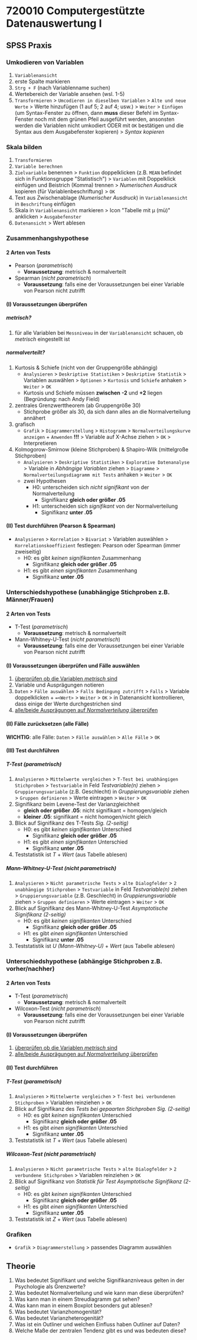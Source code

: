 # 720010 Computergestützte Datenauswertung I

## SPSS Praxis
### Umkodieren von Variablen
1. `Variablenansicht`
1. erste Spalte markieren
1. `Strg + F` (nach Variablenname suchen)
1. Wertebereich der Variable ansehen (wsl. 1-5)
1. `Transformieren` > `Umcodieren in dieselben Variablen` > `Alte und neue Werte` > Werte hinzufügen (1 auf 5; 2 auf 4; usw.) > `Weiter` > `Einfügen` (um Syntax-Fenster zu öffnen, dann **muss** dieser Befehl im Syntax-Fenster noch mit dem grünen Pfeil ausgeführt werden, ansonsten werden die Variablen nicht umkodiert ODER mit `OK` bestätigen und die Syntax aus dem Ausgabefenster kopieren) > *Syntax kopieren*


### Skala bilden
1. `Transformieren`
1. `Variable berechnen`
1. `Zielvariable` benennen > `Funktion` doppelklicken (z.B. `MEAN` befindet sich in Funktionsgruppe "Statistisch") > `Variablen` mit Doppelklick einfügen und Beistrich (Komma) trennen > *Numerischen Ausdruck* kopieren (für Variablenbeschriftung) > `OK`
1. Text aus Zwischenablage (*Numerischer Ausdruck*) in `Variablenansicht` in `Beschriftung` einfügen
1. Skala in `Variablenansicht` markieren > Icon "Tabelle mit µ (mü)" anklicken > `Ausgabefenster`
1. `Datenansicht` > Wert ablesen


### Zusammenhangshypothese
#### 2 Arten von Tests
- Pearson (*parametrisch*)
   - **Voraussetzung**: metrisch & normalverteilt
- Spearman (*nicht parametrisch*)
   - **Voraussetzung**: falls eine der Voraussetzungen bei einer Variable von Pearson nicht zutrifft

#### (I) Voraussetzungen überprüfen
##### *metrisch*?
1. für alle Variablen bei `Messniveau` in der `Variablenansicht` schauen, ob *metrisch* eingestellt ist

##### *normalverteilt*?
1. Kurtosis & Schiefe (nicht von der Gruppengröße abhängig)
   - `Analysieren` > `Deskriptive Statistiken` > `Deskriptive Statistik` > Variablen auswählen > `Optionen` > `Kurtosis` und `Schiefe` anhaken > `Weiter` > `OK`
   - Kurtosis und Schiefe müssen **zwischen** **-2** und **+2** liegen (Begründung: nach Andy Field)
1. zentrales Grenzwerttheorem (ab Gruppengröße 30)
   - Stichprobe größer als 30, da sich dann alles an die Normalverteilung annähert
1. grafisch
   - `Grafik` > `Diagrammerstellung` > `Histogramm` > `Normalverteilungskurve anzeigen` + `Anwenden` **!!!** > Variable auf X-Achse ziehen > `OK` > Interpretieren
1. Kolmogorow-Smirnow (kleine Stichproben) & Shapiro-Wilk (mittelgroße Stichproben)
   - `Analysieren` > `Deskriptive Statistiken` > `Explorative Datenanalyse` > Variable in *Abhängige Variablen* ziehen > `Diagramme` > `Normalverteilungsdiagramm mit Tests` anhaken > `Weiter` > `OK`
   - zwei Hypothesen
     - H0: unterscheiden sich *nicht signifikant* von der Normalverteilung
       - Signifikanz **gleich oder größer .05**
     - H1: unterscheiden sich *signifikant* von der Normalverteilung
       - Signifikanz **unter .05**

#### (II) Test durchführen (Pearson & Spearman)
- `Analysieren` > `Korrelation` > `Bivariat` > Variablen auswählen > `Korrelationskoeffizient` festlegen: Pearson oder Spearman (immer zweiseitig)
  - H0: es gibt *keinen signifikanten* Zusammenhang
    - Signifikanz **gleich oder größer .05**
  - H1: es gibt *einen signifikanten* Zusammenhang
    - Signifikanz **unter .05**


### Unterschiedshypothese (unabhängige Stichproben z.B. Männer/Frauen)
#### 2 Arten von Tests
- T-Test (*parametrisch*)
   - **Voraussetzung**: metrisch & normalverteilt
- Mann-Whitney-U-Test (*nicht parametrisch*)
   - **Voraussetzung**: falls eine der Voraussetzungen bei einer Variable von Pearson nicht zutrifft

#### (I) Voraussetzungen überprüfen und Fälle auswählen
1. [überprüfen ob die Variablen *metrisch* sind](#metrisch)
1. Variable und Ausprägungen notieren
1. `Daten` > `Fälle auswählen` > `Falls Bedingung zutrifft` > `Falls` > Variable doppelklicken + `=<Wert>` > `Weiter` > `OK` > in Datenansicht kontrollieren, dass einige der Werte durchgestrichen sind
1. [alle/beide Ausprägungen auf *Normalverteilung* überprüfen](#normalverteilt)

#### (II) Fälle zurücksetzen (alle Fälle)
**WICHTIG**: alle Fälle: `Daten` > `Fälle auswählen` > `Alle Fälle` > `OK`

#### (III) Test durchführen
##### T-Test (*parametrisch*)
1. `Analysieren` > `Mittelwerte vergleichen` > `T-Test bei unabhängigen Stichproben` > `Testvariable` in Feld *Testvariable(n)* ziehen > `Gruppierungsvariable` (z.B. Geschlecht) in *Gruppierungsvariable* ziehen > `Gruppen definieren` > Werte eintragen > `Weiter` > `OK`
1. Signifikanz beim Levene-Test der Varianzgleichheit
   - **gleich oder größer .05**: nicht signifikant = homogen/gleich 
   - **kleiner .05**: signifikant = nicht homogen/nicht gleich
1. Blick auf Signifikanz des T-Tests *Sig. (2-seitig)*
   - H0: es gibt *keinen signifikanten* Unterschied
     - Signifikanz **gleich oder größer .05**
   - H1: es gibt *einen signifikanten* Unterschied
     - Signifikanz **unter .05**
1. Teststatistik ist *T* + *Wert* (aus Tabelle ablesen)
  
##### Mann-Whitney-U-Test (*nicht parametrisch*)
1. `Analysieren` > `Nicht parametrische Tests` > `alte Dialogfelder` > `2 unabhängige Stichproben` > `Testvariable` in Feld *Testvariable(n)* ziehen > `Gruppierungsvariable` (z.B. Geschlecht) in *Gruppierungsvariable* ziehen > `Gruppen definieren` > Werte eintragen > `Weiter` > `OK`
1. Blick auf Signifikanz des Mann-Whitney-U-Test *Asymptotische Signifikanz (2-seitig)*
   - H0: es gibt *keinen signifikanten* Unterschied
     - Signifikanz **gleich oder größer .05**
   - H1: es gibt *einen signifikanten* Unterschied
     - Signifikanz **unter .05**
1. Teststatistik ist *U (Mann-Whitney-U)* + *Wert* (aus Tabelle ablesen)


### Unterschiedshypothese (abhängige Stichproben z.B. vorher/nachher)
#### 2 Arten von Tests
- T-Test (*parametrisch*)
   - **Voraussetzung**: metrisch & normalverteilt
- Wilcoxon-Test (*nicht parametrisch*)
   - **Voraussetzung**: falls eine der Voraussetzungen bei einer Variable von Pearson nicht zutrifft

#### (I) Voraussetzungen überprüfen
1. [überprüfen ob die Variablen *metrisch* sind](#metrisch)
1. [alle/beide Ausprägungen auf *Normalverteilung* überprüfen](#normalverteilt)

#### (II) Test durchführen
##### T-Test (*parametrisch*)
1. `Analysieren` > `Mittelwerte vergleichen` > `T-Test bei verbundenen Stichproben` > Variablen reinziehen > `OK`
1. Blick auf Signifikanz des *Tests bei gepaarten Stichproben* *Sig. (2-seitig)*
   - H0: es gibt *keinen signifikanten* Unterschied
     - Signifikanz **gleich oder größer .05**
   - H1: es gibt *einen signifikanten* Unterschied
     - Signifikanz **unter .05**
1. Teststatistik ist *T* + *Wert* (aus Tabelle ablesen)
  
##### Wilcoxon-Test (*nicht parametrisch*)
1. `Analysieren` > `Nicht parametrische Tests` > `alte Dialogfelder` > `2 verbundene Stichproben` > Variablen reinziehen > `OK`
1. Blick auf Signifikanz von *Statistik für Test* *Asymptotische Signifikanz (2-seitig)*
   - H0: es gibt *keinen signifikanten* Unterschied
     - Signifikanz **gleich oder größer .05**
   - H1: es gibt *einen signifikanten* Unterschied
     - Signifikanz **unter .05**
1. Teststatistik ist *Z* + *Wert* (aus Tabelle ablesen)


### Grafiken
- `Grafik` > `Diagrammerstellung` > passendes Diagramm auswählen


## Theorie
1. Was bedeutet Signifikant und welche Signifikanzniveaus gelten in der Psychologie als Grenzwerte?
1.	Was bedeutet Normalverteilung und wie kann man diese überprüfen?
1.	Was kann man in einem Streudiagramm gut sehen?
1.	Was kann man in einem Boxplot besonders gut ablesen?
1.	Was bedeutet Varianzhomogenität?
1.	Was bedeutet Varianzheterogenität?
1.	Was ist ein Outliner und welchen Einfluss haben Outliner auf Daten?
1.	Welche Maße der zentralen Tendenz gibt es und was bedeuten diese?
